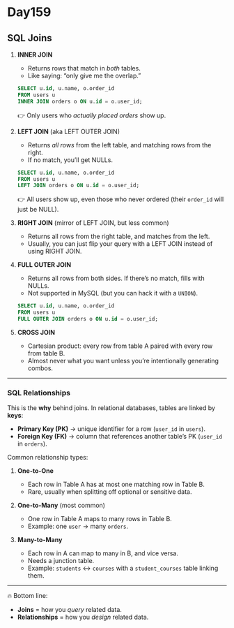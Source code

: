 # Day159

## **SQL Joins**



1. **INNER JOIN**

   * Returns rows that match in *both* tables.
   * Like saying: “only give me the overlap.”

   ```sql
   SELECT u.id, u.name, o.order_id
   FROM users u
   INNER JOIN orders o ON u.id = o.user_id;
   ```

   👉 Only users who *actually placed orders* show up.

2. **LEFT JOIN** (aka LEFT OUTER JOIN)

   * Returns *all rows* from the left table, and matching rows from the right.
   * If no match, you’ll get NULLs.

   ```sql
   SELECT u.id, u.name, o.order_id
   FROM users u
   LEFT JOIN orders o ON u.id = o.user_id;
   ```

   👉 All users show up, even those who never ordered (their `order_id` will just be NULL).

3. **RIGHT JOIN** (mirror of LEFT JOIN, but less common)

   * Returns all rows from the right table, and matches from the left.
   * Usually, you can just flip your query with a LEFT JOIN instead of using RIGHT JOIN.

4. **FULL OUTER JOIN**

   * Returns all rows from both sides. If there’s no match, fills with NULLs.
   * Not supported in MySQL (but you can hack it with a `UNION`).

   ```sql
   SELECT u.id, u.name, o.order_id
   FROM users u
   FULL OUTER JOIN orders o ON u.id = o.user_id;
   ```

5. **CROSS JOIN**

   * Cartesian product: every row from table A paired with every row from table B.
   * Almost never what you want unless you’re intentionally generating combos.

---

### **SQL Relationships**

This is the **why** behind joins. In relational databases, tables are linked by **keys**:

* **Primary Key (PK)** → unique identifier for a row (`user_id` in `users`).
* **Foreign Key (FK)** → column that references another table’s PK (`user_id` in `orders`).

Common relationship types:

1. **One-to-One**

   * Each row in Table A has at most one matching row in Table B.
   * Rare, usually when splitting off optional or sensitive data.

2. **One-to-Many** (most common)

   * One row in Table A maps to many rows in Table B.
   * Example: one `user` → many `orders`.

3. **Many-to-Many**

   * Each row in A can map to many in B, and vice versa.
   * Needs a junction table.
   * Example: `students` ↔ `courses` with a `student_courses` table linking them.

---

🔥 Bottom line:

* **Joins** = how you *query* related data.
* **Relationships** = how you *design* related data.
